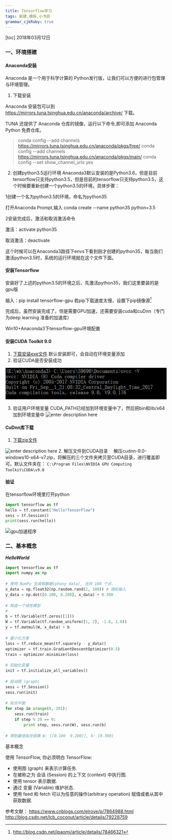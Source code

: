 ```yaml
---
title: Tensorflow学习
tags: 新建,模板,小书匠
grammar_cjkRuby: true
---
```

[toc]
2018年03月12日 
### 一、环境搭建 


#### Anaconda安装
Anaconda 是一个用于科学计算的 Python发行版，让我们可以方便的进行包管理与环境管理。
1. 下载安装

Anaconda 安装包可以到 https://mirrors.tuna.tsinghua.edu.cn/anaconda/archive/ 下载。

TUNA 还提供了 Anaconda 仓库的镜像，运行以下命令,即可添加 Anaconda Python 免费仓库。

> conda config --add channels https://mirrors.tuna.tsinghua.edu.cn/anaconda/pkgs/free/ 
> conda config --add channels https://mirrors.tuna.tsinghua.edu.cn/anaconda/pkgs/main/ conda config
> --set show_channel_urls yes

2. 创建python3.5运行环境
  Anaconda3默认安装的是Python3.6，但是目前tensorflow只支持python3.5，但是目前的tensorflow只支持python3.5，这个时候要重新创建一个python3.5的环境，具体步骤：

1创建一个名为python3.5的环境，命名为python35

打开Anaconda Prompt,输入 conda create --name python35 python=3.5

2安装完成后，激活和取消激活命令

激活：activate python35

取消激活：deactivate

这个时候可以在Anaconda3路径下envs下看到刚才创建的python35，每当我们激活python3.5时，系统的运行环境就在这个文件下面。

#### 安装Tensorflow
安装好了上述的python3.5的环境之后，先激活python35，我们这里要装的是gpu版

输入：pip install tensorflow-gpu
若pip下载速度太慢，设置下pip镜像源[^1]

完成后，虽然安装完成了，但是需要GPU加速，还需要安装cuda和cuDnn（专门为deep learning 准备的加速库）

Win10+Anaconda3下tensorflow-gpu环境配置
#### 安装CUDA Toolkit 9.0
 1. [下载安装exe文件](https://developer.nvidia.com/cuda-toolkit-archive)
    默认安装即可，会自动在环境变量添加
 2. 验证CUDA是否安装成功 
 
![查看cuda信息][1]

 3. 验证用户环境变量
 CUDA_PATH已经加到环境变量中了，然后把bin和lib/x64加到环境变量中
![enter description here][2]

#### CuDnn库下载

1. [下载zip文件](https://developer.nvidia.com/rdp/cudnn-download)

  ![enter description here][3]
2. 解压文件到CUDA目录
  　解压cudnn-9.0-windows10-x64-v7.zip，将解压的三个文件夹拷贝至CUDA目录，进行覆盖即可。默认文件夹在：  `C:\Program Files\NVIDIA GPU Computing Toolkit\CUDA\v9.0` 

#### 验证
在tensorflow环境里打开python

```python
import tensorflow as tf
hello = tf.constant("Hello!TensorFlow")
sess = tf.Session()
print(sess.run(hello))
```
![gpu加速程序][4]





### 二、基本概念

***HelloWorld***

``` python
import tensorflow as tf
import numpy as np

# 使用 NumPy 生成假数据(phony data), 总共 100 个点.
x_data = np.float32(np.random.rand(2, 100)) # 随机输入
y_data = np.dot([0.100, 0.200], x_data) + 0.300

# 构造一个线性模型
# 
b = tf.Variable(tf.zeros([1]))
W = tf.Variable(tf.random_uniform([1, 2], -1.0, 1.0))
y = tf.matmul(W, x_data) + b

# 最小化方差
loss = tf.reduce_mean(tf.square(y - y_data))
optimizer = tf.train.GradientDescentOptimizer(0.5)
train = optimizer.minimize(loss)

# 初始化变量
init = tf.initialize_all_variables()

# 启动图 (graph)
sess = tf.Session()
sess.run(init)

# 拟合平面
for step in xrange(0, 201):
    sess.run(train)
    if step % 20 == 0:
        print step, sess.run(W), sess.run(b)

# 得到最佳拟合结果 W: [[0.100  0.200]], b: [0.300]
```
基本概念

使用 TensorFlow, 你必须明白 TensorFlow:

- 使用图 (graph) 来表示计算任务.
- 在被称之为 会话 (Session) 的上下文 (context) 中执行图.
- 使用 tensor 表示数据.
- 通过 变量 (Variable) 维护状态.
- 使用 feed 和 fetch 可以为任意的操作(arbitrary operation) 赋值或者从其中获取数据.


[^1]: http://blog.csdn.net/ipaomi/article/details/78466321  
  
  
  
  参考文献：
  https://www.cnblogs.com/elroye/p/7864988.html
  http://blog.csdn.net/lcb_coconut/article/details/79228759


  [1]: ./images/1520867629585.jpg
  [2]: ./images/1520867763992.jpg
  [3]: https://i.loli.net/2018/03/13/5aa78d29cde7d.jpg
  [4]: https://i.loli.net/2018/03/13/5aa79d428b6e7.jpg
